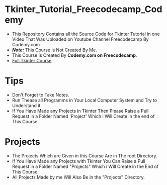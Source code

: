 # Tkinter_Tutorial_Freecodecamp_Codemy
- This Repository Contains all the Source Code for Tkinter Tutorial in one Video That Was Uploaded on Youtube Channel Freecodecamp By Codemy.com
- **_Note:_** This Course is Not Created By Me.
- This Course is Created By **Codemy.com on Freecodecamp**.
- [Full Tkinter Course](https://youtu.be/YXPyB4XeYLA)
# Tips
- Don't Forget to Take Notes.
- Run Thease all Programms in Your Local Computer System and Try to Understand it.
- If You Have Made any Projects in Tkinter Then Please Raise a Pull Request in a Folder Named 'Project' Which i Will Create in the end of This Course.
# Projects
- The Projects Which are Given in this Course Are in The root Directory.
- If You Have Made any Projects with Tkinter You Can Raise a Pull Request in a Folder Named "Projects" Which i Will Create in the End of This Course.
- All Projects Made by me Will Also Be in the "Projects" Directory.